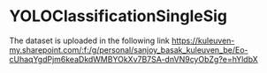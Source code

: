 # YOLOClassificationSingleSig
The dataset is uploaded in the following link
https://kuleuven-my.sharepoint.com/:f:/g/personal/sanjoy_basak_kuleuven_be/Eo-cUhaqYgdPjm6keaDkdWMBYOkXv7B7SA-dnVN9cyObZg?e=hYldbX

